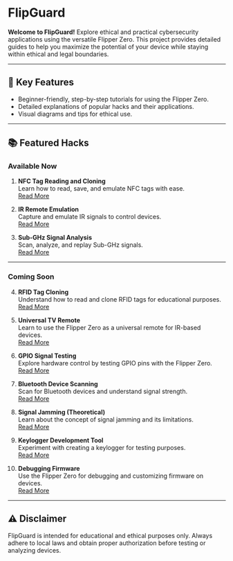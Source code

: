 # FlipGuard

**Welcome to FlipGuard!** Explore ethical and practical cybersecurity applications using the versatile Flipper Zero. This project provides detailed guides to help you maximize the potential of your device while staying within ethical and legal boundaries.

---

## 🔑 Key Features
- Beginner-friendly, step-by-step tutorials for using the Flipper Zero.
- Detailed explanations of popular hacks and their applications.
- Visual diagrams and tips for ethical use.

---

## 📚 Featured Hacks

### **Available Now**
1. **NFC Tag Reading and Cloning**  
   Learn how to read, save, and emulate NFC tags with ease.  
   [Read More](./nfc-tag-cloning.md)

2. **IR Remote Emulation**  
   Capture and emulate IR signals to control devices.  
   [Read More](./ir-remote-emulation.md)

3. **Sub-GHz Signal Analysis**  
   Scan, analyze, and replay Sub-GHz signals.  
   [Read More](./sub-ghz-analysis.md)

---

### **Coming Soon**
4. **RFID Tag Cloning**  
   Understand how to read and clone RFID tags for educational purposes.  
   [Read More](./rfid-tag-cloning.md)

5. **Universal TV Remote**  
   Learn to use the Flipper Zero as a universal remote for IR-based devices.  
   [Read More](./universal-tv-remote.md)

6. **GPIO Signal Testing**  
   Explore hardware control by testing GPIO pins with the Flipper Zero.  
   [Read More](./gpio-signal-testing.md)

7. **Bluetooth Device Scanning**  
   Scan for Bluetooth devices and understand signal strength.  
   [Read More](./bluetooth-device-scanning.md)

8. **Signal Jamming (Theoretical)**  
   Learn about the concept of signal jamming and its limitations.  
   [Read More](./signal-jamming.md)

9. **Keylogger Development Tool**  
   Experiment with creating a keylogger for testing purposes.  
   [Read More](./keylogger-development.md)

10. **Debugging Firmware**  
   Use the Flipper Zero for debugging and customizing firmware on devices.  
   [Read More](./debugging-firmware.md)

---

## ⚠️ Disclaimer
FlipGuard is intended for educational and ethical purposes only. Always adhere to local laws and obtain proper authorization before testing or analyzing devices.
